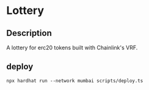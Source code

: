 # Lottery

## Description

A lottery for erc20 tokens built with Chainlink's VRF.


## deploy

```
npx hardhat run --network mumbai scripts/deploy.ts
```